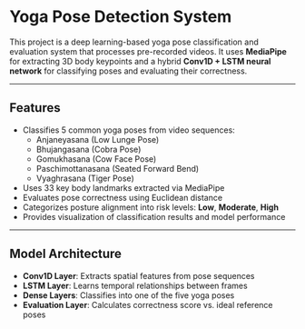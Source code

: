 # Yoga Pose Detection System

This project is a deep learning-based yoga pose classification and evaluation system that processes pre-recorded videos. It uses **MediaPipe** for extracting 3D body keypoints and a hybrid **Conv1D + LSTM neural network** for classifying poses and evaluating their correctness.

---

## Features

- Classifies 5 common yoga poses from video sequences:
  - Anjaneyasana (Low Lunge Pose)
  - Bhujangasana (Cobra Pose)
  - Gomukhasana (Cow Face Pose)
  - Paschimottanasana (Seated Forward Bend)
  - Vyaghrasana (Tiger Pose)
- Uses 33 key body landmarks extracted via MediaPipe
- Evaluates pose correctness using Euclidean distance
- Categorizes posture alignment into risk levels: **Low**, **Moderate**, **High**
- Provides visualization of classification results and model performance

---

## Model Architecture

- **Conv1D Layer**: Extracts spatial features from pose sequences  
- **LSTM Layer**: Learns temporal relationships between frames  
- **Dense Layers**: Classifies into one of the five yoga poses  
- **Evaluation Layer**: Calculates correctness score vs. ideal reference poses


